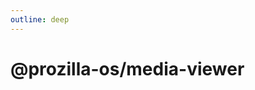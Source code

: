 ```yaml
---
outline: deep
---
```


# @prozilla-os/media-viewer

<!--@include: ../../../../../apps/media-viewer/README.md{13,}-->